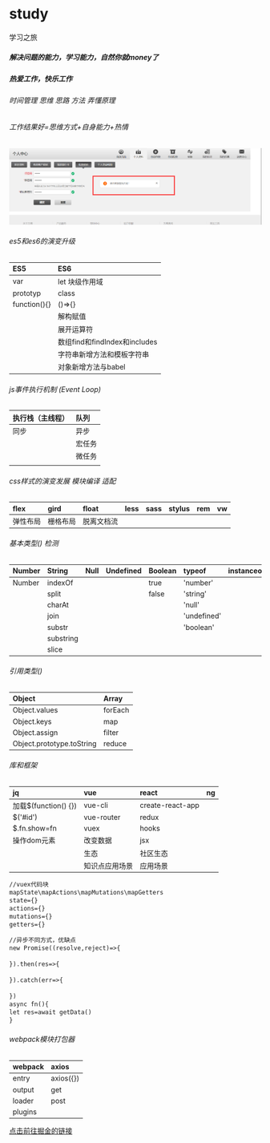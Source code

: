 ﻿# study
学习之旅
##### 解决问题的能力，学习能力，自然你就money了
##### 热爱工作，快乐工作
###### 时间管理 思维 思路 方法 弄懂原理
###### 工作结果好=思维方式+自身能力+热情

![Image](./1.png)
###### es5和es6的演变升级
|ES5|ES6|
|:---|:---|
|var|let 块级作用域|
|prototyp|class|
|function(){}|()=>{}|
||解构赋值|
||展开运算符|
||数组find和findIndex和includes|
||字符串新增方法和模板字符串|
||对象新增方法与babel|

###### js事件执行机制  (Event Loop)
|执行栈（主线程）|队列|
|:---|:---|
|同步|异步|
||宏任务|
||微任务|
|||

###### css样式的演变发展  模块编译   适配
|flex|gird|float|less|sass|stylus|rem|vw|
|:---|:---|:---|:---|:---|:---|:---|:---|
|弹性布局|栅格布局|脱离文档流||||||

###### 基本类型()  检测
|Number|String|Null|Undefined|Boolean|typeof|instanceof|
|:---|:---|:---|:---|:---|:---|:---|
|Number|indexOf|||true|'number'||
||split|||false|'string'||
||charAt||||'null'||
||join||||'undefined'||
||substr||||'boolean'||
||substring||||||
||slice||||||
###### 引用类型()
|Object|Array|
|:---|:---|
|Object.values|forEach|
|Object.keys|map|
|Object.assign|filter|
|Object.prototype.toString|reduce|

###### 库和框架
|jq|vue|react|ng|
|:---|:---|:---|:---|
|加载$(function() {})|vue-cli|create-react-app||
|$('#id')|vue-router|redux||
|$.fn.show=fn|vuex|hooks||
|操作dom元素|改变数据|jsx||
||生态|社区生态||
||知识点应用场景|应用场景||

```
//vuex代码块
mapState\mapActions\mapMutations\mapGetters
state={}
actions={}
mutations={}
getters={}
```
```
//异步不同方式，优缺点
new Promise((resolve,reject)=>{
	
}).then(res=>{

}).catch(err=>{

})
async fn(){
let res=await getData()
}
```
###### webpack模块打包器
|webpack|axios|
|:---|:---|
|entry|axios({})|
|output|get|
|loader|post|
|plugins||


[点击前往掘金的链接](https://juejin.im/post/5de87444518825124c50cd36)